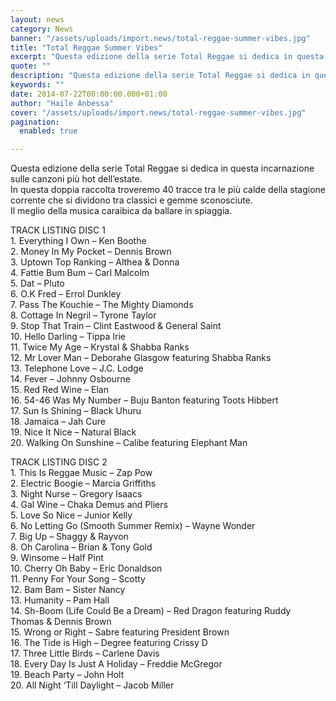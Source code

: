 ```yaml
---
layout: news
category: News
banner: "/assets/uploads/import.news/total-reggae-summer-vibes.jpg"
title: "Total Reggae Summer Vibes"
excerpt: "Questa edizione della serie Total Reggae si dedica in questa incarnazione sulle canzoni più hot dell’estate. In questa doppia raccolta troveremo 40 tracce tra le più calde della stagione corrente che si dividono tra classici e gemme sconosciute. Il meglio della musica caraibica da ballare in spiaggia. TRACK LISTING DISC 1 1. Everything I Own [&hellip"
quote: ""
description: "Questa edizione della serie Total Reggae si dedica in questa incarnazione sulle canzoni più hot dell’estate. In questa doppia raccolta troveremo 40 tracce tra le più calde della stagione corrente che si dividono tra classici e gemme sconosciute. Il meglio della musica caraibica da ballare in spiaggia. TRACK LISTING DISC 1 1. Everything I Own [&hellip"
keywords: ""
date: 2014-07-22T00:00:00.000+01:00
author: "Haile Anbessa"
cover: "/assets/uploads/import.news/total-reggae-summer-vibes.jpg"
pagination:
  enabled: true

---
```


[](https://hotmc.com/wp-content/uploads/2014/07/total-reggae-summer-vibes.jpg)

Questa edizione della serie Total Reggae si dedica in questa incarnazione sulle canzoni più hot dell’estate.  
In questa doppia raccolta troveremo 40 tracce tra le più calde della stagione corrente che si dividono tra classici e gemme sconosciute.  
Il meglio della musica caraibica da ballare in spiaggia.

TRACK LISTING DISC 1  
1\. Everything I Own – Ken Boothe  
2\. Money In My Pocket – Dennis Brown  
3\. Uptown Top Ranking – Althea & Donna  
4\. Fattie Bum Bum – Carl Malcolm  
5\. Dat – Pluto  
6\. O.K Fred – Errol Dunkley  
7\. Pass The Kouchie – The Mighty Diamonds  
8\. Cottage In Negril – Tyrone Taylor  
9\. Stop That Train – Clint Eastwood & General Saint  
10\. Hello Darling – Tippa Irie  
11\. Twice My Age – Krystal & Shabba Ranks  
12\. Mr Lover Man – Deborahe Glasgow featuring Shabba Ranks  
13\. Telephone Love – J.C. Lodge  
14\. Fever – Johnny Osbourne  
15\. Red Red Wine – Elan  
16\. 54-46 Was My Number – Buju Banton featuring Toots Hibbert  
17\. Sun Is Shining – Black Uhuru  
18\. Jamaica – Jah Cure  
19\. Nice It Nice – Natural Black  
20\. Walking On Sunshine – Calibe featuring Elephant Man

TRACK LISTING DISC 2  
1\. This Is Reggae Music – Zap Pow  
2\. Electric Boogie – Marcia Griffiths  
3\. Night Nurse – Gregory Isaacs  
4\. Gal Wine – Chaka Demus and Pliers  
5\. Love So Nice – Junior Kelly  
6\. No Letting Go (Smooth Summer Remix) – Wayne Wonder  
7\. Big Up – Shaggy & Rayvon  
8\. Oh Carolina – Brian & Tony Gold  
9\. Winsome – Half Pint  
10\. Cherry Oh Baby – Eric Donaldson  
11\. Penny For Your Song – Scotty  
12\. Bam Bam – Sister Nancy  
13\. Humanity – Pam Hall  
14\. Sh-Boom (Life Could Be a Dream) – Red Dragon featuring Ruddy Thomas & Dennis Brown  
15\. Wrong or Right – Sabre featuring President Brown  
16\. The Tide is High – Degree featuring Crissy D  
17\. Three Little Birds – Carlene Davis  
18\. Every Day Is Just A Holiday – Freddie McGregor  
19\. Beach Party – John Holt  
20\. All Night ‘Till Daylight – Jacob Miller